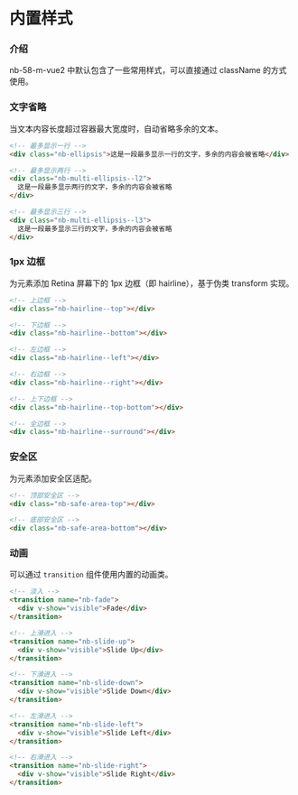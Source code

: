 # 内置样式

### 介绍

nb-58-m-vue2 中默认包含了一些常用样式，可以直接通过 className 的方式使用。

### 文字省略

当文本内容长度超过容器最大宽度时，自动省略多余的文本。

```html
<!-- 最多显示一行 -->
<div class="nb-ellipsis">这是一段最多显示一行的文字，多余的内容会被省略</div>

<!-- 最多显示两行 -->
<div class="nb-multi-ellipsis--l2">
  这是一段最多显示两行的文字，多余的内容会被省略
</div>

<!-- 最多显示三行 -->
<div class="nb-multi-ellipsis--l3">
  这是一段最多显示三行的文字，多余的内容会被省略
</div>
```

### 1px 边框

为元素添加 Retina 屏幕下的 1px 边框（即 hairline），基于伪类 transform 实现。

```html
<!-- 上边框 -->
<div class="nb-hairline--top"></div>

<!-- 下边框 -->
<div class="nb-hairline--bottom"></div>

<!-- 左边框 -->
<div class="nb-hairline--left"></div>

<!-- 右边框 -->
<div class="nb-hairline--right"></div>

<!-- 上下边框 -->
<div class="nb-hairline--top-bottom"></div>

<!-- 全边框 -->
<div class="nb-hairline--surround"></div>
```

### 安全区

为元素添加安全区适配。

```html
<!-- 顶部安全区 -->
<div class="nb-safe-area-top"></div>

<!-- 底部安全区 -->
<div class="nb-safe-area-bottom"></div>
```

### 动画

可以通过 `transition` 组件使用内置的动画类。

```html
<!-- 淡入 -->
<transition name="nb-fade">
  <div v-show="visible">Fade</div>
</transition>

<!-- 上滑进入 -->
<transition name="nb-slide-up">
  <div v-show="visible">Slide Up</div>
</transition>

<!-- 下滑进入 -->
<transition name="nb-slide-down">
  <div v-show="visible">Slide Down</div>
</transition>

<!-- 左滑进入 -->
<transition name="nb-slide-left">
  <div v-show="visible">Slide Left</div>
</transition>

<!-- 右滑进入 -->
<transition name="nb-slide-right">
  <div v-show="visible">Slide Right</div>
</transition>
```
